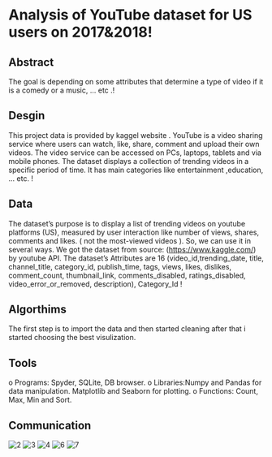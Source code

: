 # Analysis of YouTube dataset for US users on 2017&2018!

## Abstract
The goal is depending on some attributes that determine a type of video if it is a comedy or a music, ... etc .!

## Desgin 
This project data is provided by kaggel website . YouTube is a video sharing service where users can watch, like, share, comment and upload their own videos. The video service can be accessed on PCs, laptops, tablets and via mobile phones. The dataset displays a collection of trending videos in a specific period of time. It has main categories like entertainment ,education, ... etc. !

## Data 
The dataset’s purpose is to display a list of trending videos on youtube platforms (US), measured by user interaction like number of views, shares, comments and likes. ( not the most-viewed videos ). So, we can use it in several ways. We got the dataset from source: (https://www.kaggle.com/) by youtube API. The dataset’s Attributes are 16 (video_id,trending_date, title, channel_title, category_id, publish_time, tags, views, likes, dislikes, comment_count, thumbnail_link, comments_disabled, ratings_disabled, video_error_or_removed, description), Category_Id !

## Algorthims 
The first step is to import the data and then started cleaning after that i started choosing the best visulization.

## Tools 
o	Programs: Spyder, SQLite, DB browser.
o	Libraries:Numpy and Pandas for data manipulation. Matplotlib and Seaborn for plotting.
o	Functions: Count, Max, Min and Sort.

## Communication


![2](https://user-images.githubusercontent.com/47735276/142724579-f09f1a71-c5be-4fb7-a1cf-9a896c05c4c9.jpg)
![3](https://user-images.githubusercontent.com/47735276/142724583-f85ced54-3a61-40e6-8d6e-2d0fcb32b743.jpg)
![4](https://user-images.githubusercontent.com/47735276/142724586-39f69b26-a5a6-4362-9bcf-8539fddcee6a.jpg)
![6](https://user-images.githubusercontent.com/47735276/142724589-01ef48fa-3770-42a4-b51d-58751aee3622.jpg)
![7](https://user-images.githubusercontent.com/47735276/142724591-a4cf2244-960d-4f76-b871-e1ce9325b7f0.jpg)
